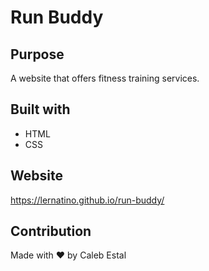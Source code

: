 # Run Buddy


## Purpose
A website that offers fitness training services.


## Built with 
* HTML
* CSS


## Website
https://lernatino.github.io/run-buddy/

## Contribution
Made with ❤️ by Caleb Estal
